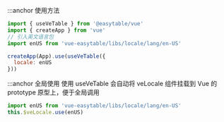 :::anchor 使用方法

```javascript
import { useVeTable } from '@easytable/vue'
import { createApp } from 'vue'
// 引入英文语言包
import enUS from 'vue-easytable/libs/locale/lang/en-US'

createApp(App).use(useVeTable({
  locale: enUS
}))
```

:::anchor 全局使用
使用 useVeTable 会自动将 veLocale 组件挂载到 Vue 的 prototype 原型上，便于全局调用

```javascript
import enUS from 'vue-easytable/libs/locale/lang/en-US'
this.$veLocale.use(enUS)
```
